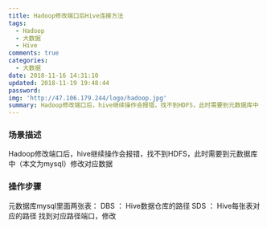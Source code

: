 ```yaml
---
title: Hadoop修改端口后Hive连接方法
tags:
  - Hadoop
  - 大数据
  - Hive
comments: true
categories:
  - 大数据
date: 2018-11-16 14:31:10
updated: 2018-11-19 19:48:44
password:
img: 'http://47.106.179.244/logo/hadoop.jpg'
summary: Hadoop修改端口后，hive继续操作会报错，找不到HDFS，此时需要到元数据库中（本文为mysql）修改对应数据
---
```

### 场景描述
Hadoop修改端口后，hive继续操作会报错，找不到HDFS，此时需要到元数据库中（本文为mysql）修改对应数据

### 操作步骤
元数据库mysql里面两张表：
DBS ： Hive数据仓库的路径
SDS ： Hive每张表对应的路径
找到对应路径端口，修改